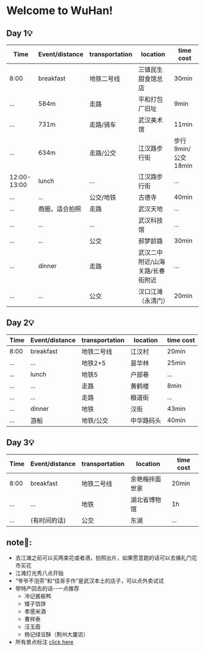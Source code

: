 # Welcome to WuHan!
## Day 1💡
| Time | Event/distance |transportation|location|time cost|
| ---- | ---- | ---- |---- |--- |
| 8:00 | breakfast | 地铁二号线 | 三镇民生甜食馆总店|30min|
|...|584m|走路|平和打包厂旧址|9min|
|...|731m|走路/骑车|武汉美术馆|11min|
|...|634m|走路/公交|江汉路步行街|步行9min/公交18min|
|12:00-13:00|lunch|...|江汉路步行街|...|
|...|...|公交/地铁|古德寺|40min|
|...|商圈，适合拍照|走路|武汉天地|...|
|...|...|...|武汉科技馆|...|
|...|...|公交|郝梦龄路|30min|
|...|dinner|走路|武汉二中附近/山海关路/长春街附近|...|
|...|...|公交|汉口江滩（永清门）|20min|

## Day 2💡
| Time | Event/distance |transportation|location|time cost|
| ---- | ---- | ---- |---- |--- |
| 8:00 | breakfast | 地铁二号线 | 江汉村|20min|
|...|...|地铁2+5|昙华林|25min|
|...|lunch|地铁5|户部巷|...|
|...|...|走路|黄鹤楼|8min|
|...|...|走路|粮道街|...|
|...|dinner|地铁|汉街|43min|
|...|游船|地铁/公交|中华路码头|40min|

## Day 3💡
| Time | Event/distance |transportation|location|time cost|
| ---- | ---- | ---- |---- |--- |
| 8:00 | breakfast | 地铁二号线 | 余艳梅拌面世家|20min|
|...|...|地铁|湖北省博物馆|1h|
|...|(有时间的话)|公交|东湖|...|



## note📝:
* 去江滩之前可以买两束花或者酒，拍照出片，如果愿意跑的话可以去循礼门花市买花
* 江滩灯光秀八点开始
* “爷爷不泡茶”和“佳哥手作”是武汉本土的店子，可以点外卖试试
* 带特产回去的话--一点推荐
  * 冷记酱板鸭
  * 矮子馅饼
  * 孝感米酒
  * 曹祥泰
  * 汪玉霞
  * 杨记绿豆酥（荆州大厦店）
* 所有景点标注 [click here](https://cn.bing.com/maps?osid=de9009a9-3b3e-4700-bfca-3dd7b43aeee1&cp=p2qb8bthsqyy&lvl=14&v=2&sV=2&form=S00027)
